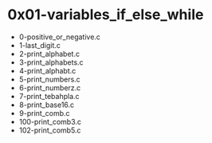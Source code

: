 # 0x01-variables_if_else_while
* 0-positive_or_negative.c  
* 1-last_digit.c  
* 2-print_alphabet.c  
* 3-print_alphabets.c  
* 4-print_alphabt.c  
* 5-print_numbers.c  
* 6-print_numberz.c  
* 7-print_tebahpla.c  
* 8-print_base16.c  
* 9-print_comb.c  
* 100-print_comb3.c  
* 102-print_comb5.c  
